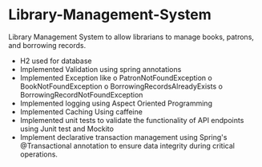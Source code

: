 # Library-Management-System
Library Management System to allow librarians to manage books, patrons, and borrowing records.



-	H2 used for database
-	Implemented Validation using spring annotations
-	Implemented Exception like 
    o	PatronNotFoundException
    o	BookNotFoundException
    o	BorrowingRecordsAlreadyExists
    o	BorrowingRecordNotFoundException
-	Implemented logging using Aspect Oriented Programming
-	Implemented Caching Using  caffeine
-	Implemented unit tests to validate the functionality of API endpoints using Junit test and Mockito
-	Implement declarative transaction management using Spring's @Transactional annotation to ensure data integrity during critical operations.







